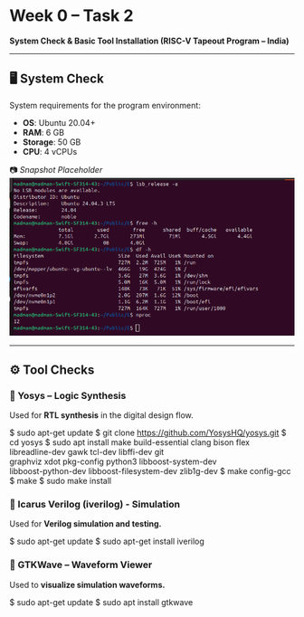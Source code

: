 # Week 0 – Task 2  
**System Check & Basic Tool Installation (RISC-V Tapeout Program – India)**  

---

## 🖥️ System Check  
System requirements for the program environment:  

- **OS**: Ubuntu 20.04+  
- **RAM**: 6 GB  
- **Storage**: 50 GB  
- **CPU**: 4 vCPUs  

📷 *Snapshot Placeholder*  
![System Check Screenshot](./W0_images/system_check.png)  

---

## ⚙️ Tool Checks  

### 🔹 Yosys – Logic Synthesis  
Used for **RTL synthesis** in the digital design flow.  


$ sudo apt-get update
$ git clone https://github.com/YosysHQ/yosys.git
$ cd yosys
$ sudo apt install make build-essential clang bison flex \
    libreadline-dev gawk tcl-dev libffi-dev git \
    graphviz xdot pkg-config python3 libboost-system-dev \
    libboost-python-dev libboost-filesystem-dev zlib1g-dev
$ make config-gcc
$ make
$ sudo make install

### 🔹 Icarus Verilog (iverilog) - Simulation
Used for **Verilog simulation and testing.**


$ sudo apt-get update
$ sudo apt-get install iverilog 

### 🔹 GTKWave – Waveform Viewer
Used to **visualize simulation waveforms.**


$ sudo apt-get update
$ sudo apt install gtkwave 

